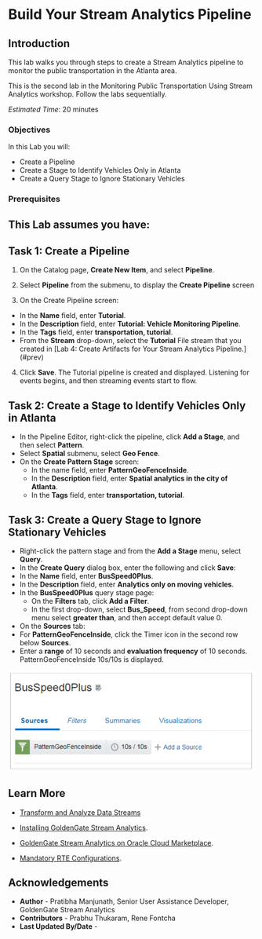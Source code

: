 
# Build Your Stream Analytics Pipeline

## Introduction

This lab walks you through steps to create a Stream Analytics pipeline to monitor the public transportation in the Atlanta area.

This is the second lab in the Monitoring Public Transportation Using Stream Analytics workshop. Follow the labs sequentially.

*Estimated Time*: 20 minutes

### Objectives
In this Lab you will:
- Create a Pipeline
- Create a Stage to Identify Vehicles Only in Atlanta
- Create a Query Stage to Ignore Stationary Vehicles

### Prerequisites
This Lab assumes you have:
-

## **Task 1:** Create a Pipeline

1. On the Catalog page, **Create New Item**, and select **Pipeline**.

2. Select **Pipeline** from the submenu, to display the **Create Pipeline** screen

3. On the Create Pipeline screen:

  - In the **Name** field, enter **Tutorial**.
  - In the **Description** field, enter **Tutorial: Vehicle Monitoring Pipeline**.
  - In the **Tags** field, enter **transportation, tutorial**.
  - From the **Stream** drop-down, select the **Tutorial** File stream that you created in [Lab 4: Create Artifacts for Your Stream Analytics Pipeline.] (#prev)

4. Click **Save**.
The Tutorial pipeline is created and displayed. Listening for events begins, and then streaming events start to flow.

## **Task 2:** Create a Stage to Identify Vehicles Only in Atlanta

  - In the Pipeline Editor, right-click the pipeline, click **Add a Stage**, and then select **Pattern**.
  - Select **Spatial** submenu, select **Geo Fence**.
  - On the **Create Pattern Stage** screen:
    - In the name field, enter **PatternGeoFenceInside**.
    - In the **Description** field, enter **Spatial analytics in the city of Atlanta**.
    - In the **Tags** field, enter **transportation, tutorial**.

## **Task 3:** Create a Query Stage to Ignore Stationary Vehicles
  - Right-click the pattern stage and from the **Add a Stage** menu, select **Query**.
  - In the **Create Query** dialog box, enter the following and click **Save**:
  - In the **Name** field, enter **BusSpeed0Plus**.
  - In the **Description** field, enter **Analytics only on moving vehicles**.
  - In the **BusSpeed0Plus** query stage page:
    - On the **Filters** tab, click **Add a Filter**.
    - In the first drop-down, select **Bus_Speed**, from second drop-down menu select **greater than**, and then accept default value 0.
  - On the **Sources** tab:
  - For **PatternGeoFenceInside**, click the Timer icon in the second row below **Sources**.
  - Enter a **range** of 10 seconds and **evaluation frequency** of 10 seconds. PatternGeoFenceInside 10s/10s is displayed.
  
![Adding a Range and Frequency to the Pattern](./images/busspeedrangefreq.PNG "")

## Learn More

* [Transform and Analyze Data Streams](https://docs.oracle.com/en/middleware/fusion-middleware/osa/19.1/using/creating-pipeline-transform-and-analyze-data-streams.html#GUID-9DB9B57A-1095-4557-ACB9-816A696EB121)

* [Installing GoldenGate Stream Analytics](https://docs.oracle.com/en/middleware/fusion-middleware/osa/19.1/install/how-install-goldengate-stream-analytics.html#GUID-13BC895D-6AD1-4398-98E2-B5BE5B14D26B).

* [GoldenGate Stream Analytics on Oracle Cloud Marketplace](https://docs.oracle.com/en/middleware/fusion-middleware/osa/19.1/osamp/getting-started-goldengate-stream-analytics-oci.html#GUID-B488861E-1C43-4177-A1F8-40F8E44754AD).

* [Mandatory RTE Configurations](https://docs.oracle.com/en/middleware/fusion-middleware/osa/19.1/using/configuring-runtime-environment.html#GUID-EB33DDFD-7444-434D-8944-059564A453FD).

## Acknowledgements
* **Author** - Pratibha Manjunath, Senior User Assistance Developer, GoldenGate Stream Analytics
* **Contributors** - Prabhu Thukaram, Rene Fontcha
* **Last Updated By/Date** - 
